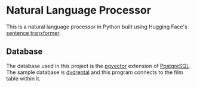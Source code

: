 # Natural Language Processor
This is a natural language processor in Python built using Hugging Face's [sentence transformer](https://huggingface.co/sentence-transformers).
## Database
The database used in this project is the [pgvector](https://github.com/pgvector/pgvector) extension of [PostgreSQL](https://www.postgresql.org). 
The sample database is [dvdrental](https://www.postgresqltutorial.com/postgresql-getting-started/postgresql-sample-database/) and this program connects to the film table within it.
